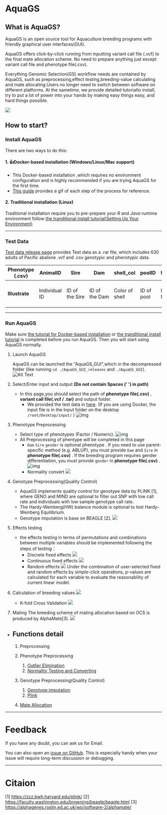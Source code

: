 # AquaGS

## What is AquaGS?

AquaGS is an open source tool for Aquaculture breeding programs with friendly graphical user interfaces(GUI).

AquaGS offers click-by-click running from inputting variant call file (.vcf) to the final mate allocation scheme. No need to prepare anything just except variant call file and phenotype file(.csv).

Everything Genomic Selection(GS) workflow needs are contained by AquaGS, such as preprocessing,effect testing,breeding-value calculating and mate allocating.Users no longer need to switch between software on different platforms. At the sametime, we  provide detailed tutorialto install, try to put a lot of power into your hands by making easy things easy, and hard things possible.

![](./AquaGS/Md/Allpage.png)

## How to start?

### Install AquaGS

There are two ways to do this:

#### 1. 👍Docker-based installation (Windows/Linux/Mac support)

- This Docker-based installation ,which requires no environment configuration and is highly recommended if you are trying AquaGS for the first time.
- [This guide](./AquaGS/Md/Docker-based-installation.md) provides a gif of each step of the process for reference.

#### 2. Traditional installation (Linux)

Traditional installation require you to pre-prepare your *R* and *Java* runtime environment follow [the tranditional install tutorial(Setting Up Your Environment)](./AquaGS/Md/Setting_Up_Your_Environment.md)

---

### Test Data

  [Test data release page](https://github.com/Ying-Lab/AquaGS/releases/tag/data) provides Test data as a .rar file, which includes 630 adults of Pacific abalone .vcf and .csv genotypic and phenotypic data.

| Phenotype (.csv)     | AnimalID      | Sire            | Dam            | shell_col      | poolID     | famID        | ABT                                    | WW         | ABT_t          | gender |
| -------------------- | ------------- | --------------- | -------------- | -------------- | ---------- | ------------ | -------------------------------------- | ---------- | -------------- | ------ |
| **Illustrate** | Individual ID | ID of the Sire | ID of the Dam | Color of shell | ID of pool | ID of famliy | Heart performance at high temperatures | Wet weight | Normalized ABT | Gender |

---

### Run AquaGS

  Make sure [the tutorial for Docker-based installation](./AquaGS/Md/Docker-based-installation.md) or [the tranditional install tutorial](./AquaGS/Md/Setting_Up_Your_Environment.md) is completed before you run AquaGS. Then you will start using AquaGS normally.

1. Launch AquaGS

   AquaGS can be launched  the "AquaGS_GUI",which in the decompressed folder (like running `cd ./AquaGS_GUI_releases` and  `./AquaGS_GUI`).
   ![Alt Text](/AquaGS/Md/gif/lanuchAquaGS.gif)
2. Select/Enter input and output **(Do not contain Spaces (' ') in path)**

   - In this page,you should select the path of **phenotype file(.csv)** , **variant call file(.vcf / .tar)** and output folder.
     - We provided the test data in [here](https://github.com/Ying-Lab/AquaGS/releases/download/data/testdata.rar). (If you are using Docker, the input file is in the Input folder on the desktop `/root/Desktop/input/` )
       ![img](AquaGS/Md/gif/Selectinputandoutput.gif)
3. Phenotype Preprocessing

   - Select type of phenotypes (Factor / Numeric).
     ![img](AquaGS/Md/gif/selectfactortype.gif)
   - All Preprocessing of phentype will be completed in this page
     - `Dam` `Sire` `gender` is optional phenotype . If you need to use parent-specific method (e.g. ABLUP), you must provide `Dam` and `Sire` in **phenotype file(.csv)** . If the breeding program requires gender differentiation, you must provide `gender` in **phenotype file(.csv)** .
       ![img](AquaGS/Md/gif/filteroutlier.gif)
     - Normality convert
       ![](AquaGS/Md/gif/normalize.gif)
4. Genotype Preprocessing(Quality Control)

   - AquaGS implements quality control for genotype data by PLINK [1], where GENO and MIND are optional to filter out SNP with low call rate and individuals with low sample genotype call rate.
   - The Hardy-Weinberg(HW) balance module is optional to test Hardy-Weinberg Equilibrium.
   - Genotype imputation is base on BEAGLE [2].
     ![](AquaGS/Md/gif/qc.gif)
5. Effects testing

   - the effects testing in terms of permutations and combinations between multiple variables should be implemented following the steps of testing：
     - Discrete fixed effects
       ![](AquaGS/Md/gif/fixeffect1.gif)
     - Continuous fixed effects
       ![](AquaGS/Md/gif/fixeffect2.gif)
     - Random effects
       ![](AquaGS/Md/gif/randomeffect.gif)
       Under the combination of user-selected fixed and random effects by simple-click operations, p-values are calculated for each variable to evaluate the reasonability of current linear model.
6. Calculation of breeding values
   ![](/AquaGS/Md/gif/Calculation%20of%20breeding%20values.gif)

   - K-fold Cross Validation
     ![](AquaGS/Md/gif/Kvalidate.gif)
7. Mating
   The breeding scheme of mating allocation based on OCS is produced by AlphaMate[3].
   ![](AquaGS/Md/gif/mating.gif)

- ## Functions detail

  1. Preprocessing
  2. Phenotype Preprocessing

     1. [Outlier Elimination](./AquaGS/Md/Outlier_elimination.md)
     2. [Normality Testing and Converting](./AquaGS/Md/Normality.md)
  3. Genotype Preprocessing(Quality Control)

     1. [Genotype imputation](https://faculty.washington.edu/browning/beagle/beagle.html)
     2. [Plink](https://www.cog-genomics.org/plink/)
  4. [Mate Allocation](https://github.com/AlphaGenes/AlphaMate)

---

# Feedback

If you have any doubt, you can ask us for Email.

You can also open an [issue on GitHub](https://github.com/LiangBeam9810/AquaGS_GUI/issues). This is especially handy when your issue will require long-term discussion or debugging.

---

# Citaion

[1] https://zzz.bwh.harvard.edu/plink/
[2] https://faculty.washington.edu/browning/beagle/beagle.html
[3] https://alphagenes.roslin.ed.ac.uk/wp/software-2/alphamate/
